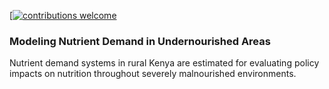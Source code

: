 [[![contributions welcome](https://img.shields.io/badge/contributions-welcome-brightgreen.svg?style=flat)](https://github.com/AJKappes/Nutrient_Demand/issues)


### Modeling Nutrient Demand in Undernourished Areas

Nutrient demand systems in rural Kenya are estimated for evaluating policy impacts on nutrition throughout severely malnourished environments.

